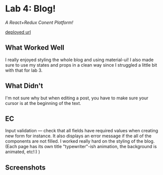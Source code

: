 # Lab 4: Blog!

*A React+Redux Conent Platform!*

[deployed url](giakim-cs52-platformclient.surge.sh)

## What Worked Well
I really enjoyed styling the whole blog and using material-ui! I also made sure to use my states and props in a clean way since I struggled a little bit with that for lab 3. 

## What Didn't
I'm not sure why but when editing a post, you have to make sure your cursor is at the beginning of the text.

## EC
Input validation — check that all fields have required values when creating new form for instance.
It also displays an error message if the all of the components are not filled.
I worked really hard on the styling of the blog. (Each page has its own title "typewriter"-ish animation, the background is animated, etc!:) )

## Screenshots
